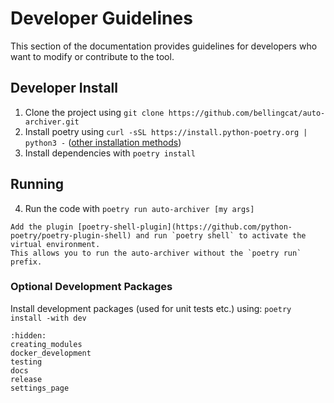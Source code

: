
# Developer Guidelines

This section of the documentation provides guidelines for developers who want to modify or contribute to the tool.


## Developer Install

1. Clone the project using `git clone https://github.com/bellingcat/auto-archiver.git` 
2. Install poetry using `curl -sSL https://install.python-poetry.org | python3 -` ([other installation methods](https://python-poetry.org/docs/#installation))
3. Install dependencies with `poetry install`

## Running 
4. Run the code with `poetry run auto-archiver [my args]`

```{note}
Add the plugin [poetry-shell-plugin](https://github.com/python-poetry/poetry-plugin-shell) and run `poetry shell` to activate the virtual environment.
This allows you to run the auto-archiver without the `poetry run` prefix.
```

### Optional Development Packages

Install development packages (used for unit tests etc.) using:
`poetry install -with dev`


```{toctree}
:hidden:
creating_modules
docker_development
testing
docs
release
settings_page
```